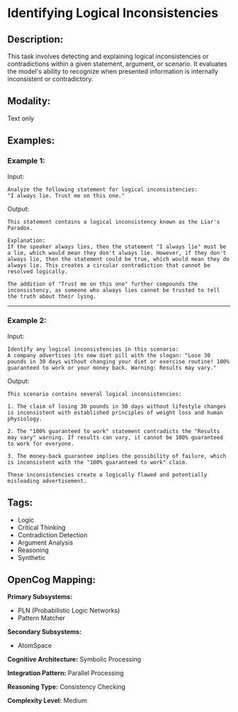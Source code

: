 # Identifying Logical Inconsistencies

## Description:
This task involves detecting and explaining logical inconsistencies or contradictions within a given statement, argument, or scenario. It evaluates the model's ability to recognize when presented information is internally inconsistent or contradictory.

## Modality:
Text only

## Examples:

### Example 1:

Input:

```
Analyze the following statement for logical inconsistencies:
"I always lie. Trust me on this one."
```

Output:

```
This statement contains a logical inconsistency known as the Liar's Paradox.

Explanation:
If the speaker always lies, then the statement "I always lie" must be a lie, which would mean they don't always lie. However, if they don't always lie, then the statement could be true, which would mean they do always lie. This creates a circular contradiction that cannot be resolved logically.

The addition of "Trust me on this one" further compounds the inconsistency, as someone who always lies cannot be trusted to tell the truth about their lying.
```

---

### Example 2:

Input:

```
Identify any logical inconsistencies in this scenario:
A company advertises its new diet pill with the slogan: "Lose 30 pounds in 30 days without changing your diet or exercise routine! 100% guaranteed to work or your money back. Warning: Results may vary."
```

Output:

```
This scenario contains several logical inconsistencies:

1. The claim of losing 30 pounds in 30 days without lifestyle changes is inconsistent with established principles of weight loss and human physiology.

2. The "100% guaranteed to work" statement contradicts the "Results may vary" warning. If results can vary, it cannot be 100% guaranteed to work for everyone.

3. The money-back guarantee implies the possibility of failure, which is inconsistent with the "100% guaranteed to work" claim.

These inconsistencies create a logically flawed and potentially misleading advertisement.
```

## Tags:
- Logic
- Critical Thinking
- Contradiction Detection
- Argument Analysis
- Reasoning
- Synthetic

## OpenCog Mapping:

**Primary Subsystems:**
- PLN (Probabilistic Logic Networks)
- Pattern Matcher

**Secondary Subsystems:**
- AtomSpace

**Cognitive Architecture:** Symbolic Processing

**Integration Pattern:** Parallel Processing

**Reasoning Type:** Consistency Checking

**Complexity Level:** Medium